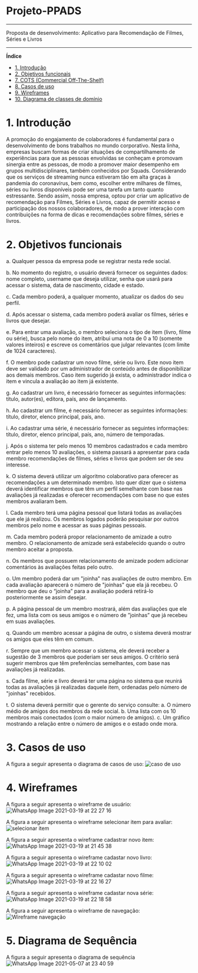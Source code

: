 # Projeto-PPADS

---
Proposta de desenvolvimento:
Aplicativo para Recomendação de Filmes, Séries e Livros

---

**Índice**

- [1. Introdução](#1-introdução)
- [2. Objetivos funcionais](#2-informações-sobre-a-empresa)
- [7. COTS (Commercial Off-The-Shelf)](#7-cots-commercial-off-the-shelf)
- [8. Casos de uso](#8-casos-de-uso)
- [9. Wireframes](#9-wireframes)
- [10. Diagrama de classes de domínio](#10-diagrama-de-classes-de-domínio)



# 1. Introdução
A promoção do engajamento de colaboradores é fundamental para o desenvolvimento de bons trabalhos no mundo corporativo. Nesta linha, empresas buscam formas de criar situações de compartilhamento de experiências para que as pessoas envolvidas se conheçam e promovam sinergia entre as pessoas, de modo a promover maior desempenho em grupos multidisciplinares, também conhecidos por Squads.
Considerando que os serviços de streaming nunca estiveram tão em alta graças à pandemia do coronavírus, bem como, escolher entre milhares de filmes, séries ou livros disponíveis pode ser uma tarefa um tanto quanto estressante.
Sendo assim, nossa empresa, optou por criar um aplicativo de recomendação para Filmes, Séries e Livros, capaz de permitir acesso e participação dos nossos colaboradores, de modo a prover interação com contribuições na forma de dicas e recomendações sobre filmes, séries e livros.



# 2. Objetivos funcionais


a.	Qualquer pessoa da empresa pode se registrar nesta rede social.


b.	No momento do registro, o usuário deverá fornecer os seguintes dados: nome completo, username que deseja utilizar, senha que usará para acessar o sistema, data de nascimento, cidade e estado.


c.	Cada membro poderá, a qualquer momento, atualizar os dados do seu perfil.
 
d.	Após acessar o sistema, cada membro poderá avaliar os filmes, séries e livros que desejar.


e.	Para entrar uma avaliação, o membro seleciona o tipo de item (livro, filme ou série), busca pelo nome do item, atribui uma nota de 0 a 10 (somente valores inteiros) e escreve os comentários que julgar relevantes (com limite de 1024 caracteres).


f.	O membro pode cadastrar um novo filme, série ou livro. Este novo item deve ser validado por um administrador de conteúdo antes de disponibilizar aos demais membros. Caso item sugerido já exista, o administrador indica o item e vincula a avaliação ao item já existente.


g.	Ao cadastrar um livro, é necessário fornecer as seguintes informações: título, autor(es), editora, país, ano de lançamento.


h.	Ao cadastrar um filme, é necessário fornecer as seguintes informações: título, diretor, elenco principal, país, ano.


i.	Ao cadastrar uma série, é necessário fornecer as seguintes informações: título, diretor, elenco principal, país, ano, número de temporadas.


j.	Após o sistema ter pelo menos 10 membros cadastrados e cada membro entrar pelo menos 10 avaliações, o sistema passará a apresentar para cada membro recomendações de filmes, séries e livros que podem ser de seu interesse.


k.	O sistema deverá utilizar um algoritmo colaborativo para oferecer as recomendações a um determinado membro. Isto quer dizer que o sistema deverá identificar membros que têm um perfil semelhante com base nas avaliações já realizadas e oferecer recomendações com base no que estes membros avaliaram bem.


l.	Cada membro terá uma página pessoal que listará todas as avaliações que ele já realizou. Os membros logados poderão pesquisar por outros membros pelo nome e acessar as suas páginas pessoais.


m.	Cada membro poderá propor relacionamento de amizade a outro membro. O relacionamento de amizade será estabelecido quando o outro membro aceitar a proposta.
 
n.	Os membros que possuem relacionamento de amizade podem adicionar comentários às avaliações feitas pelo outro.


o.	Um membro poderá dar um "joinha" nas avaliações de outro membro. Em cada avaliação aparecerá o número de "joinhas" que ela já recebeu. O membro que deu o “joinha” para a avaliação poderá retirá-lo posteriormente se assim desejar.


p.	A página pessoal de um membro mostrará, além das avaliações que ele fez, uma lista com os seus amigos e o número de ”joinhas” que já recebeu em suas avaliações.


q.	Quando um membro acessar a página de outro, o sistema deverá mostrar os amigos que eles têm em comum.


r.	Sempre que um membro acessar o sistema, ele deverá receber a sugestão de 3 membros que poderiam ser seus amigos. O critério será sugerir membros que têm preferências semelhantes, com base nas avaliações já realizadas.


s.	Cada filme, série e livro deverá ter uma página no sistema que reunirá todas as avaliações já realizadas daquele item, ordenadas pelo número de "joinhas" recebidos.


t.	O sistema deverá permitir que o gerente do serviço consulte:
a.	O número médio de amigos dos membros da rede social.
b.	Uma lista com os 10 membros mais conectados (com o maior número de amigos).
c.	Um gráfico mostrando a relação entre o número de amigos e o estado onde mora.


# 3. Casos de uso

A figura a seguir apresenta o diagrama de casos de uso:
![caso de uso](https://user-images.githubusercontent.com/45408379/117559006-060c1d80-b058-11eb-839a-d03cbd00bcd3.jpeg)


# 4. Wireframes

A figura a seguir apresenta o wireframe de usuário:
![WhatsApp Image 2021-03-19 at 22 27 16](https://user-images.githubusercontent.com/45408379/117559467-fbec1e00-b05b-11eb-84f5-14a4d4d549b9.jpeg)

A figura a seguir apresenta o wireframe selecionar item para avaliar:
![selecionar item](https://user-images.githubusercontent.com/45408379/117559245-09080d80-b05a-11eb-811f-75d03eceba49.jpeg)

A figura a seguir apresenta o wireframe cadastrar novo item:
![WhatsApp Image 2021-03-19 at 21 45 38](https://user-images.githubusercontent.com/45408379/117559284-62703c80-b05a-11eb-9bc8-7eeb05492ae4.jpeg)

A figura a seguir apresenta o wireframe cadastar novo livro:
![WhatsApp Image 2021-03-19 at 22 10 02](https://user-images.githubusercontent.com/45408379/117559419-75374100-b05b-11eb-93d6-780f4122160b.jpeg)

A figura a seguir apresenta o wireframe cadastar novo filme:
![WhatsApp Image 2021-03-19 at 22 16 27](https://user-images.githubusercontent.com/45408379/117559434-97c95a00-b05b-11eb-8aa3-22546934c877.jpeg)

A figura a seguir apresenta o wireframe cadastar nova série:
![WhatsApp Image 2021-03-19 at 22 18 58](https://user-images.githubusercontent.com/45408379/117559456-c0515400-b05b-11eb-9c0c-851a78a10ee4.jpeg)

A figura a seguir apresenta o wireframe de navegação:
![Wireframe navegação](https://user-images.githubusercontent.com/45408379/117559484-263ddb80-b05c-11eb-9866-6a5ac4e9c529.png)


# 5. Diagrama de Sequência 

A figura a seguir apresenta o diagrama de sequência 
![WhatsApp Image 2021-05-07 at 23 40 59](https://user-images.githubusercontent.com/45408379/117559520-774dcf80-b05c-11eb-912c-bf4e1c0c3d3d.jpeg)
